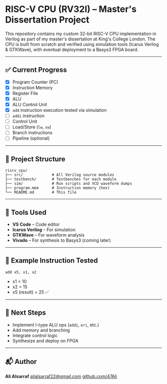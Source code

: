 # RISC-V CPU (RV32I) – Master's Dissertation Project

This repository contains my custom 32-bit RISC-V CPU implementation in Verilog as part of my master's dissertation at King's College London. The CPU is built from scratch and verified using simulation tools (Icarus Verilog & GTKWave), with eventual deployment to a Basys3 FPGA board.

---

## ✅ Current Progress

* [x] Program Counter (PC)
* [x] Instruction Memory
* [x] Register File
* [x] ALU
* [x] ALU Control Unit
* [x] `add` instruction execution tested via simulation
* [ ] `addi` instruction
* [ ] Control Unit
* [ ] Load/Store (`lw`, `sw`)
* [ ] Branch instructions
* [ ] Pipeline (optional)

---

## 🧱 Project Structure

```
riscv_cpu/
├── src/             # All Verilog source modules
├── testbench/       # Testbenches for each module
├── sim/             # Run scripts and VCD waveform dumps
├── program.mem      # Instruction memory (hex)
└── README.md        # This file
```

---

## 🧢 Tools Used

* **VS Code** – Code editor
* **Icarus Verilog** – For simulation
* **GTKWave** – For waveform analysis
* **Vivado** – For synthesis to Basys3 (coming later)

---

## 🧠 Example Instruction Tested

```
add x5, x1, x2
```

* x1 = 10
* x2 = 15
* x5 (result) = 25 ✅

---

## 💜 Next Steps

* Implement I-type ALU ops (`addi`, `ori`, etc.)
* Add memory and branching
* Integrate control logic
* Synthesize and deploy on FPGA

---

## 📬 Author

**Ali Alsarraf**
[alialsarraf22@gmail.com](mailto:alialsarraf22@gmail.com)
[github.com/47Ali](https://github.com/47Ali)

